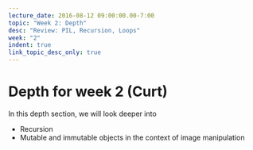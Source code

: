 ```yaml
---
lecture_date: 2016-08-12 09:00:00.00-7:00
topic: "Week 2: Depth"
desc: "Review: PIL, Recursion, Loops"
week: "2"
indent: true
link_topic_desc_only: true
---
```



# Depth for week 2 (Curt)

In this depth section, we will look deeper into 
* Recursion
* Mutable and immutable objects in the context of image manipulation



